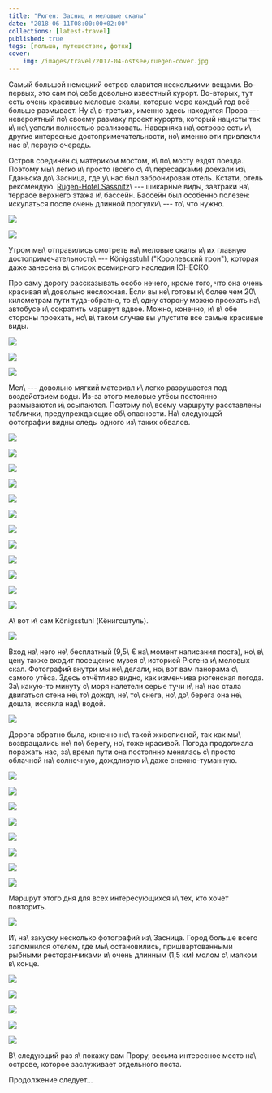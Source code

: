 ```yaml
---
title: "Рюген: Засниц и меловые скалы"
date: "2018-06-11T08:00:00+02:00"
collections: [latest-travel]
published: true
tags: [польша, путешествие, фотки]
cover:
    img: /images/travel/2017-04-ostsee/ruegen-cover.jpg
---
```


Самый большой немецкий остров славится несколькими вещами. Во-первых, это сам 
по\ себе довольно известный курорт. Во-вторых, тут есть очень красивые меловые 
скалы, которые море каждый год всё больше размывает. Ну а\ в-третьих, именно 
здесь находится Прора --- невероятный по\ своему размаху проект курорта, который 
нацисты так и\ не\ успели полностью реализовать. Наверняка на\ острове есть 
и\ другие интересные достопримечательности, но\ именно эти привлекли нас 
в\ первую очередь.

<!--more-->

Остров соединён с\ материком мостом, и\ по\ мосту ездят поезда. Поэтому 
мы\ легко и\ просто (всего с\ 4\ пересадками) доехали из\ Гданьска до\ Засница, 
где у\ нас был забронирован отель. Кстати, отель рекомендую. 
[Rügen-Hotel Sassnitz][hotel]\ --- шикарные виды, завтраки на\ террасе верхнего 
этажа и\ бассейн. Бассейн был особенно полезен: искупаться после очень длинной 
прогулки\ --- то\ что нужно.

![](/images/travel/2017-04-ostsee/ruegen-hotel-1.jpg)

![](/images/travel/2017-04-ostsee/ruegen-hotel-2.jpg)

Утром мы\ отправились смотреть на\ меловые скалы и\ их главную 
достопримечательность\ --- Königsstuhl ("Королевский трон"), которая даже 
занесена в\ список всемирного наследия ЮНЕСКО.

Про саму дорогу рассказывать особо нечего, кроме того, что она очень красивая 
и\ довольно несложная. Если вы не\ готовы к\ более чем 20\ километрам пути 
туда-обратно, то в\ одну сторону можно проехать на\ автобусе и\ сократить 
маршрут вдвое. Можно, конечно, и\ в\ обе стороны проехать, но\ в\ таком случае 
вы упустите все самые красивые виды.

![](/images/travel/2017-04-ostsee/ruegen-road-1.jpg)

![](/images/travel/2017-04-ostsee/ruegen-road-2.jpg)

![](/images/travel/2017-04-ostsee/ruegen-road-3.jpg)

Мел\ --- довольно мягкий материал и\ легко разрушается под воздействием воды. 
Из-за этого меловые утёсы постоянно размываются и\ осыпаются. Поэтому по\ всему 
маршруту расставлены таблички, предупреждающие об\ опасности. На\ следующей 
фотографии видны следы одного из\ таких обвалов.

![](/images/travel/2017-04-ostsee/ruegen-road-4.jpg)

![](/images/travel/2017-04-ostsee/ruegen-road-5-pano.jpg)

![](/images/travel/2017-04-ostsee/ruegen-road-6.jpg)

![](/images/travel/2017-04-ostsee/ruegen-road-7.jpg)

![](/images/travel/2017-04-ostsee/ruegen-road-8.jpg)

![](/images/travel/2017-04-ostsee/ruegen-road-9.jpg)

![](/images/travel/2017-04-ostsee/ruegen-road-10.jpg)

![](/images/travel/2017-04-ostsee/ruegen-road-11.jpg)

![](/images/travel/2017-04-ostsee/ruegen-road-12.jpg)

![](/images/travel/2017-04-ostsee/ruegen-road-13.jpg)

![](/images/travel/2017-04-ostsee/ruegen-road-14.jpg)

![](/images/travel/2017-04-ostsee/ruegen-road-15.jpg)

А\ вот и\ сам Königsstuhl (Кёнигсштуль).

![](/images/travel/2017-04-ostsee/ruegen-koenigsshuhl.jpg)

Вход на\ него не\ бесплатный (9,5\ € на\ момент написания поста), но\ в\ цену 
также входит посещение музея с\ историей Рюгена и\ меловых скал. Фотографий 
внутри мы не\ делали, но\ вот вам панорама с\ самого утёса. Здесь отчётливо 
видно, как изменчива рюгенская погода. За\ какую-то минуту с\ моря налетели 
серые тучи и\ на\ нас стала двигаться стена не\ то\ дождя, не\ то\ снега, 
но\ до\ берега она не\ дошла, иссякла над\ водой.

![](/images/travel/2017-04-ostsee/ruegen-koenigsshuhl-pano.jpg)

Дорога обратно была, конечно не\ такой живописной, так как мы\ возвращались 
не\ по\ берегу, но\ тоже красивой. Погода продолжала поражать нас, за\ время 
пути она постоянно менялась с\ просто облачной на\ солнечную, дождливую и\ даже 
снежно-туманную.

![](/images/travel/2017-04-ostsee/ruegen-back-1.jpg)

![](/images/travel/2017-04-ostsee/ruegen-back-2.jpg)

![](/images/travel/2017-04-ostsee/ruegen-back-3.jpg)

![](/images/travel/2017-04-ostsee/ruegen-back-4.jpg)

![](/images/travel/2017-04-ostsee/ruegen-back-5.jpg)

![](/images/travel/2017-04-ostsee/ruegen-back-6.jpg)

![](/images/travel/2017-04-ostsee/ruegen-back-7.jpg)

![](/images/travel/2017-04-ostsee/ruegen-back-8.jpg)

Маршрут этого дня для всех интересующихся и\ тех, кто хочет повторить.

![](iframe:https://www.komoot.de/tour/15695652/embed)

И\ на\ закуску несколько фотографий из\ Засница. Город больше всего запомнился 
отелем, где мы\ остановились, пришвартованными рыбными ресторанчиками и\ очень 
длинным (1,5 км) молом с\ маяком в\ конце.

![](/images/travel/2017-04-ostsee/ruegen-sassnitz-1.jpg)

![](/images/travel/2017-04-ostsee/ruegen-sassnitz-2.jpg)

![](/images/travel/2017-04-ostsee/ruegen-sassnitz-3.jpg)

![](/images/travel/2017-04-ostsee/ruegen-sassnitz-4.jpg)

![](/images/travel/2017-04-ostsee/ruegen-sassnitz-5.jpg)

В\ следующий раз я\ покажу вам Прору, весьма интересное место на\ острове, 
которое заслуживает отдельного поста.

Продолжение следует...

[hotel]: https://www.booking.com/hotel/de/rugen-sassnitz.en-gb.html
